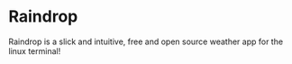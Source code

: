 # Raindrop
Raindrop is a slick and intuitive, free and open source weather app for the linux terminal!
